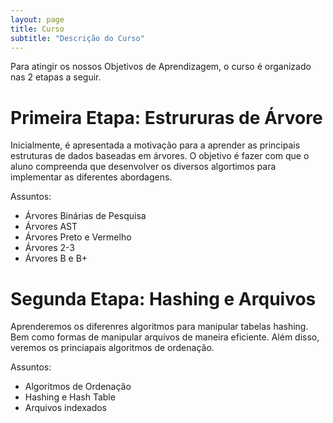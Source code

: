 ```yaml
---
layout: page
title: Curso
subtitle: "Descrição do Curso"
---
```


Para atingir os nossos Objetivos de Aprendizagem, o curso é organizado nas 2 etapas a seguir.

# Primeira Etapa: Estrururas de Árvore

Inicialmente, é apresentada a motivação para a aprender as principais estruturas de dados baseadas em árvores. O objetivo é fazer com que o aluno compreenda que desenvolver os diversos algortimos para implementar as diferentes abordagens.

Assuntos: 
- Árvores Binárias de Pesquisa
- Árvores AST 
- Árvores Preto e Vermelho
- Árvores 2-3
- Árvores B e B+

# Segunda Etapa: Hashing e Arquivos

Aprenderemos os diferenres algoritmos para manipular tabelas hashing. Bem como formas de manipular arquivos de maneira eficiente. Além disso, veremos os princiapais algoritmos de ordenação.

Assuntos:
- Algoritmos de Ordenação
- Hashing e Hash Table
- Arquivos indexados